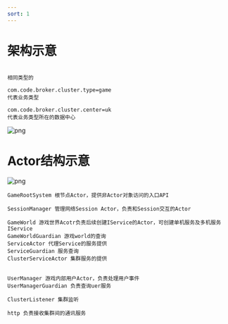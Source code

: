 ```yaml
---
sort: 1
---
```


# 架构示意

```集群结构示意

相同类型的

com.code.broker.cluster.type=game
代表业务类型

com.code.broker.cluster.center=uk
代表业务类型所在的数据中心

```

![png]({{site.baseurl}}/assets/images/framework.png)

# Actor结构示意

![png]({{site.baseurl}}/assets/images/actor_framework.png)

```
GameRootSystem 根节点Actor，提供非Actor对象访问的入口API

SessionManager 管理网络Session Actor，负责和Session交互的Actor

GameWorld 游戏世界Acotr负责后续创建IService的Actor，可创建单机服务及多机服务IService
GameWorldGuardian 游戏world的查询
ServiceActor 代理Service的服务提供
ServiceGuardian 服务查询
ClusterServiceActor 集群服务的提供


UserManager 游戏内部用户Actor，负责处理用户事件
UserManagerGuardian 负责查询uer服务

ClusterListener 集群监听

http 负责接收集群间的通讯服务

```